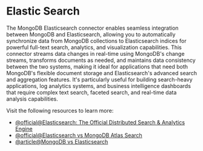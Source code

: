 # Elastic Search

The MongoDB Elasticsearch connector enables seamless integration between MongoDB and Elasticsearch, allowing you to automatically synchronize data from MongoDB collections to Elasticsearch indices for powerful full-text search, analytics, and visualization capabilities. This connector streams data changes in real-time using MongoDB's change streams, transforms documents as needed, and maintains data consistency between the two systems, making it ideal for applications that need both MongoDB's flexible document storage and Elasticsearch's advanced search and aggregation features. It's particularly useful for building search-heavy applications, log analytics systems, and business intelligence dashboards that require complex text search, faceted search, and real-time data analysis capabilities.

Visit the following resources to learn more:

- [@official@Elasticsearch: The Official Distributed Search & Analytics Engine](https://www.elastic.co/elasticsearch)
- [@official@Elasticsearch vs MongoDB Atlas Search](https://www.mongodb.com/resources/compare/mongodb-atlas-search-vs-elastic-elasticsearch)
- [@article@MongoDB vs Elasticsearch](https://medium.com/@emmaw4430/mongodb-vs-elasticsearch-deciding-the-right-database-solution-for-your-project-c6c8fb89cbfe)

